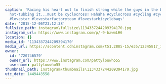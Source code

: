 ```yaml
---
caption: 'Racing his heart out to finish strong while the guys in the background are
  hot-tubbing it...must be cyclocross! Hahaha #cyclocross #cycling #cyclocrosschicago
  #lovestar #lovestarfactoryteam #lovestarbicyclebags'
date: '2015-12-06T23:12:38'
fullsize_path: instagram\fullsize\1134337244209394170.jpg
instagram_url: https://www.instagram.com/p/-9-bawmLH6
location: {}
media_id: '1134337244209394170'
media_url: https://scontent.cdninstagram.com/t51.2885-15/e35/12345817_188051928206581_1640957603_n.jpg?ig_cache_key=MTEzNDMzNzI0NDIwOTM5NDE3MA%3D%3D.2
owner:
  id: '720746579'
  owner_url: https://www.instagram.com/pattylouwho55
  username: pattylouwho55
thumbnail_path: instagram\thumbnails\1134337244209394170.jpg
utc_date: 1449443558
---
```

